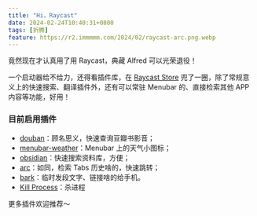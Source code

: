 ```yaml
---
title: "Hi，Raycast"
date: 2024-02-24T10:40:31+0800
tags: [折腾]
feature: https://r2.immmmm.com/2024/02/raycast-arc.png.webp
---
```


竟然现在才认真用了用 Raycast，典藏 Alfred 可以光荣退役！

一个启动器给不给力，还得看插件库，在 [Raycast Store](https://www.raycast.com/store) 兜了一圈，除了常规意义上的快速搜索、翻译插件外，还有可以常驻 Menubar 的、直接检索其他 APP 内容等功能，好用！ 

<!--more-->

### 目前启用插件

- [douban](https://www.raycast.com/crazyczy/douban)：顾名思义，快速查询豆瓣书影音；
- [menubar-weather](https://www.raycast.com/koinzhang/menubar-weather)：Menubar 上的天气小图标；
- [obsidian](https://www.raycast.com/KevinBatdorf/obsidian)：快速搜索资料库，方便；
- [arc](https://www.raycast.com/the-browser-company/arc)：如同，检索 Tabs 历史啥的，快速跳转；
- [bark](https://www.raycast.com/koinzhang/bark)：临时发段文字、链接啥的给手机。
- [Kill Process](https://www.raycast.com/rolandleth/kill-process)：杀进程

更多插件欢迎推荐～